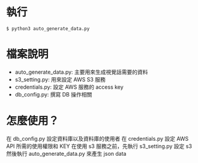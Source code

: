 # 執行
```
$ python3 auto_generate_data.py
```

# 檔案說明
- auto_generate_data.py: 主要用來生成視覺話需要的資料
- s3_setting.py: 用來設定 AWS S3 服務
- credentials.py: 設定 AWS 服務的 access key
- db_config.py: 撰寫 DB 操作相關

# 怎麼使用？
在 db_config.py 設定資料庫以及資料庫的使用者
在 credentials.py 設定 AWS API 所需的使用權限和 KEY
在使用 s3 服務之前，先執行 s3_setting.py 設定 s3
然後執行 auto_generate_data.py 來產生 json data
